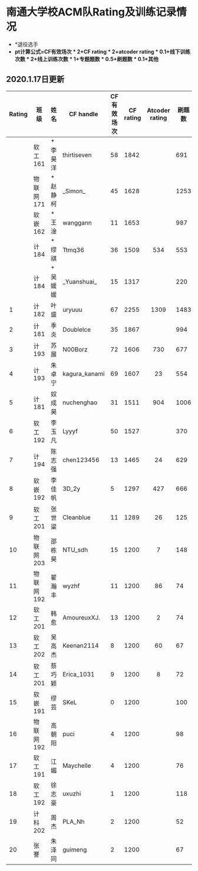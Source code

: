 # 南通大学校ACM队Rating及训练记录情况

- \*退役选手
- **pt计算公式=CF有效场次 * 2+CF rating * 2+atcoder rating * 0.1+线下训练次数 * 2+线上训练次数 * 1+专题题数 * 0.5+刷题数 * 0.1+其他**

## 2020.1.17日更新

| Rating | 班级      | 姓名    | CF handle     | CF 有效场次 | CF rating | Atcoder  rating | 刷题数 | 线上 | 线下 | 专题题数 | 其他 | pt   |
| ------ | --------- | ------- | ------------- | ----------- | --------- | :-------------: | ------ | ---- | ---- | -------- | ---- | ---- |
|        | 软工161   | *李昊洋 | thirtiseven   | 58          | 1842      |                 | 691    | 0    | 0    | 0        | 0    | 3870 |
|        | 物联网171 | *赵静柯 | \_Simon\_     | 45          | 1628      |                 | 1253   | 0    | 0    | 0        | 0    | 3472 |
|        | 软嵌162   | *王淦   | wanggann      | 11          | 1653      |                 | 987    | 0    | 0    | 0        | 0    | 3427 |
|        | 计184     | *缪祺   | Ttmq36        | 36          | 1509      |       534       | 553    | 0    | 0    | 0        | 0    | 3199 |
|        | 计184     | *吴媛媛 | \_Yuanshuai\_ | 15          | 1317      |                 | 220    | 0    | 0    | 0        | 0    | 2683 |
| 1      | 计182     | 叶盛    | uryuuu        | 67          | 2255      |      1309       | 1483   | 0    | 2    | 0        | 0    | 4927 |
| 2      | 计181     | 季炎    | DoubleIce     | 35          | 1867      |                 | 994    | 0    | 2    | 0        | 0    | 3908 |
| 3      | 计193     | 苏展    | N00Borz       | 72          | 1606      |       730       | 677    | 0    | 2    | 0        | 0    | 3499 |
| 4      | 计193     | 朱卓宁  | kagura_kanami | 69          | 1607      |       23        | 554    | 0    | 2    | 0        | 0    | 3414 |
| 5      | 计181     | 奴成昊  | nuchenghao    | 31          | 1511      |       904       | 1006   | 0    | 2    | 0        | 0    | 3279 |
| 6      | 软工192   | 李玉凡  | Lyyyf         | 50          | 1527      |                 | 370    | 0    | 2    | 0        | 0    | 3195 |
| 7      | 计194     | 陈志强  | chen123456    | 13          | 1465      |       24        | 629    | 0    | 2    | 0        | 0    | 3026 |
| 8      | 软嵌192   | 李佳帆  | 3D_2y         | 5           | 1297      |       427       | 666    | 0    | 2    | 0        | 0    | 2716 |
| 9      | 软工201   | 张世粱  | Cleanblue     | 11          | 1289      |       26        | 125    | 1    | 2    | 18       | 6    | 2636 |
| 10     | 物联网203 | 邵栋昊  | NTU_sdh       | 15          | 1200      |        7        | 148    | 1    | 2    | 15       | 0    | 2459 |
| 11     | 物联网192 | 翟瀚丰  | wyzhf         | 11          | 1200      |       86        | 74     | 1    | 2    | 15       | 0    | 2451 |
| 12     | 软工201   | 韩愈    | AmoureuxXJ.   | 13          | 1200      |        2        | 74     | 1    | 2    | 15       | 2    | 2449 |
| 13     | 软工202   | 吴高杰  | Keenan2114    | 8           | 1200      |       60        | 67     | 1    | 2    | 19       | 0    | 2444 |
| 14     | 软工201   | 蔡巧颖  | Erica_1031    | 9           | 1200      |        8        | 72     | 1    | 2    | 20       | 0    | 2441 |
| 15     | 软嵌191   | 缪芸    | SKeL          | 0           | 1200      |                 | 100    | 1    | 2    | 19       | 3    | 2428 |
| 16     | 物联网192 | 高朝阳  | puci          | 4           | 1200      |                 | 98     | 0    | 0    | 19       | 0    | 2428 |
| 17     | 软工191   | 江媚    | Maychelle     | 4           | 1200      |                 | 76     | 0    | 1    | 16       | 1    | 2427 |
| 18     | 软工192   | 徐志豪  | uxuzhi        | 1           | 1200      |                 | 118    | 0    | 2    | 15       | 0    | 2427 |
| 19     | 计科202   | 周杰    | PLA_Nh        | 2           | 1200      |                 | 52     | 1    | 2    | 15       | 0    | 2423 |
| 20     | 张謇      | 朱泽同  | guimeng       | 2           | 1200      |                 | 67     | 0    | 0    | 0        | 0    | 2411 |



